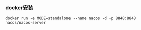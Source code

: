 ### docker安装

```shell script
docker run -e MODE=standalone --name nacos -d -p 8848:8848 nacos/nacos-server
```

